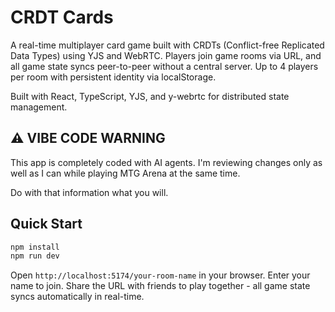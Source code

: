 # CRDT Cards

A real-time multiplayer card game built with CRDTs (Conflict-free Replicated Data Types) using YJS and WebRTC. Players join game rooms via URL, and all game state syncs peer-to-peer without a central server. Up to 4 players per room with persistent identity via localStorage.

Built with React, TypeScript, YJS, and y-webrtc for distributed state management.

## ⚠️ VIBE CODE WARNING

This app is completely coded with AI agents. I'm reviewing changes only as well as I can while playing MTG Arena at the same time.

Do with that information what you will.

## Quick Start

```bash
npm install
npm run dev
```

Open `http://localhost:5174/your-room-name` in your browser. Enter your name to join. Share the URL with friends to play together - all game state syncs automatically in real-time.
